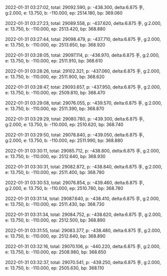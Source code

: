 2022-01-31 03:27:02, total: 29092.590, p: -438.300, delta:6.875 手, g:2.000, e: 13.750, b: -110.000, ep: 2514.180, bp: 369.060

2022-01-31 03:27:23, total: 29089.558, p: -437.620, delta:6.875 手, g:2.000, e: 13.750, b: -110.000, ep: 2513.420, bp: 368.880

2022-01-31 03:27:44, total: 29098.479, p: -437.710, delta:6.875 手, g:2.000, e: 13.750, b: -110.000, ep: 2513.650, bp: 368.920

2022-01-31 03:28:05, total: 29097.114, p: -436.970, delta:6.875 手, g:2.000, e: 13.750, b: -110.000, ep: 2511.910, bp: 368.610

2022-01-31 03:28:26, total: 29102.321, p: -437.060, delta:6.875 手, g:2.000, e: 13.750, b: -110.000, ep: 2511.900, bp: 368.620

2022-01-31 03:28:47, total: 29093.657, p: -437.950, delta:6.875 手, g:2.000, e: 13.750, b: -110.000, ep: 2509.810, bp: 368.470

2022-01-31 03:29:08, total: 29076.055, p: -439.570, delta:6.875 手, g:2.000, e: 13.750, b: -110.000, ep: 2511.390, bp: 368.870

2022-01-31 03:29:29, total: 29080.780, p: -439.300, delta:6.875 手, g:2.000, e: 13.750, b: -110.000, ep: 2510.620, bp: 368.740

2022-01-31 03:29:50, total: 29078.840, p: -439.050, delta:6.875 手, g:2.000, e: 13.750, b: -110.000, ep: 2511.990, bp: 368.880

2022-01-31 03:30:11, total: 29085.712, p: -438.800, delta:6.875 手, g:2.000, e: 13.750, b: -110.000, ep: 2512.640, bp: 368.930

2022-01-31 03:30:31, total: 29082.872, p: -438.840, delta:6.875 手, g:2.000, e: 13.750, b: -110.000, ep: 2511.400, bp: 368.780

2022-01-31 03:30:53, total: 29076.854, p: -439.460, delta:6.875 手, g:2.000, e: 13.750, b: -110.000, ep: 2510.780, bp: 368.780

2022-01-31 03:31:14, total: 29087.640, p: -438.410, delta:6.875 手, g:2.000, e: 13.750, b: -110.000, ep: 2511.430, bp: 368.730

2022-01-31 03:31:34, total: 29084.752, p: -438.620, delta:6.875 手, g:2.000, e: 13.750, b: -110.000, ep: 2512.500, bp: 368.890

2022-01-31 03:31:55, total: 29083.377, p: -438.480, delta:6.875 手, g:2.000, e: 13.750, b: -110.000, ep: 2512.640, bp: 368.890

2022-01-31 03:32:16, total: 29070.106, p: -440.220, delta:6.875 手, g:2.000, e: 13.750, b: -110.000, ep: 2508.980, bp: 368.650

2022-01-31 03:32:37, total: 29070.541, p: -439.250, delta:6.875 手, g:2.000, e: 13.750, b: -110.000, ep: 2505.630, bp: 368.110